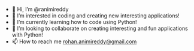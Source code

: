 - 👋 Hi, I’m @ranimireddy
- 👀 I’m interested in coding and creating new interesting applications!
- 🌱 I’m currently learning how to code using Python!
- 💞️ I’m looking to collaborate on creating interesting and fun applications with Python!
- 📫 How to reach me rohan.animireddy@gmail.com

<!---
ranimireddy/ranimireddy is a ✨ special ✨ repository because its `README.md` (this file) appears on your GitHub profile.
You can click the Preview link to take a look at your changes.
--->

